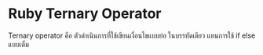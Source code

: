 # Ruby Ternary Operator
Ternary operator คือ ตัวดำเนินการที่ใช้เขียนเงื่อนไขแบบย่อ ในบรรทัดเดียว แทนการใช้ if  else แบบเต็ม
